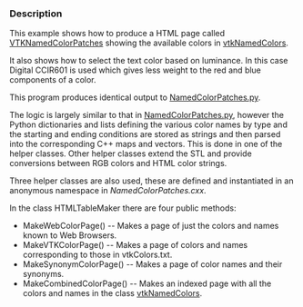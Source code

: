 ### Description
This example shows how to produce a HTML page called [VTKNamedColorPatches](../../Python/Visualization/VTKNamedColorPatches_html) showing the available
colors in [vtkNamedColors](http://www.vtk.org/doc/nightly/html/classvtkNamedColors.html).

It also shows how to select the text color based on luminance.
In this case Digital CCIR601 is used which gives less weight to the
red and blue components of a color.

This program produces identical output to [NamedColorPatches.py](../../Python/Visualization/NamedColorPatches.py).

The logic is largely similar to that in [NamedColorPatches.py](../../Python/Visualization/NamedColorPatches.py),
however the Python dictionaries and lists defining the various color names by type and the starting and ending conditions are stored as strings and then parsed into the corresponding C++ maps and vectors. This is done in one of the helper classes. Other helper classes extend the STL and provide conversions between RGB colors and HTML color strings.

Three helper classes are also used, these are defined and instantiated in an anonymous namespace in *NamedColorPatches.cxx*.

In the class HTMLTableMaker there are four public methods:

 * MakeWebColorPage() -- Makes a page of just the colors and names known to Web Browsers.
 * MakeVTKColorPage() -- Makes a page of colors and names corresponding to those in vtkColors.txt.
 * MakeSynonymColorPage() -- Makes a page of color names and their synonyms.
 * MakeCombinedColorPage() -- Makes an indexed page with all the colors and names in the class [vtkNamedColors](http://www.vtk.org/doc/nightly/html/classvtkNamedColors.html).

